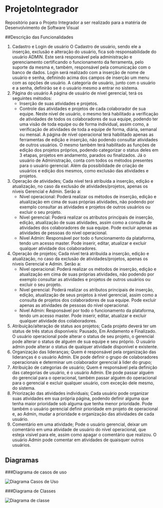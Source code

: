 # ProjetoIntegrador
Repositório para o Projeto Integrador a ser realizado para a matéria de Desenvolvimento de Software Visual


##Descrição das Funcionalidades
1. Cadastro e Login de usuário 
    O Cadastro de usuário, sendo ele a inserção, exclusão e alteração do usuário, fica sob responsabilidade do usuário ADMIN. Este será responsável pela administração e gerenciamento certificando o funcionamento da ferramenta, pelo suporte da mesma e, também, responsável pela comunicação com o banco de dados. 
    Login será realizado com a inserção de nome de usuário e senha, definindo acima dos campos de inserção um menu com as opções de usuário. A categoria de usuário, junto com o usuário e a senha, definirão se é o usuário mesmo a entrar no sistema.
2. Página do usuário
    A página de usuário de nível gerencial, terá os seguintes métodos: 
    * Inserção de suas atividades e projetos. 
    * Controle das atividades e projetos de cada colaborador de sua equipe.
    Neste nível de usuário, o mesmo terá habilitado a verificação de atividades de todos os colaboradores de sua equipe, podendo ter uma visão de toda equipe ou de forma individual, assim como, a verificação de atividades de toda a equipe de forma, diária, semanal ou mensal. 
    A página de nível operacional terá habilitado apenas as ferramentas de edição e inserção, não podendo consultar atividades de outros usuários. O mesmo também terá habilitado as funções de edição dos projetos próprios, podendo categorizar o status deles em 3 etapas, projetos em andamento, parados ou finalizados. 
    Já o usuário de Administração, conta com todos os métodos presentes para o usuário gerencial. Além da possibilidade de criação de usuários e edição dos mesmos, como exclusão das atividades e projetos.
3. Operação de atividades;
    Cada nível terá atribuída a inserção, edição e atualização, no caso da exclusão de atividades/projetos, apenas os níveis Gerencial e Admin. Serão a: 
    * Nível operacional: Poderá realizar os métodos de inserção, edição e atualização em cima de suas próprias atividades, não podendo por exemplo consultar as atividades e projetos de outros usuários ou excluir o seu projeto. 
    * Nível gerencial: Poderá realizar os atributos principais de inserção, edição, atualização de suas atividades, assim como a consulta de atividades dos colaboradores de sua equipe.  Pode excluir apenas as atividades de pessoas do nível operacional.
    * Nível Admin: Responsável por todo o funcionamento da plataforma, tendo um acesso master. Pode inserir, editar, atualizar e excluir qualquer atividade dos colaboradores.
4. Operação de projetos;
    Cada nível terá atribuída a inserção, edição e atualização, no caso da exclusão de atividades/projetos, apenas os níveis Gerencial e Admin. Serão a: 
    * Nível operacional: Poderá realizar os métodos de inserção, edição e atualização em cima de suas próprias atividades, não podendo por exemplo consultar as atividades e projetos de outros usuários ou excluir o seu projeto. 
    * Nível gerencial: Poderá realizar os atributos principais de inserção, edição, atualização de seus projetos à nível gerencial, assim como a consulta de projetos dos colaboradores de sua equipe. Pode excluir apenas as atividades de pessoas do nível operacional.
    * Nível Admin: Responsável por todo o funcionamento da plataforma, tendo um acesso master. Pode inserir, editar, atualizar e excluir qualquer atividade dos colaboradores.
5. Atribuição/alteração de status aos projetos;
    Cada projeto deverá ter um status de três status disponíveis: Pausado, Em Andamento e Finalizado. O usuário operacional pode alterar o status de seu projeto, o gerencial pode alterar o status de alguém de sua equipe e seu próprio. O usuário admin pode alterar o status de qualquer atividade disponível e existente.
6. Organização das lideranças;
    Quem é responsável pela organização das lideranças é o usuário Admin. Ele pode definir o grupo de colaboradores operacionais e determinar um colaborador gerencial à lider do grupo;
7. Atribuição de categorias de usuário;
    Quem é responsável pela definição das categorias de usuário, é o usuário Admin. Ele pode passar alguém do gerencial para o operacional, também passar alguém do operacional para o gerencial e excluir qualquer usuário, com exceção dele mesmo, do sistema.
8. Priorização das atividades individuais;
    Cada usuário pode organizar suas atividades em sua própria página, podendo definir alguma que tenha maior prioridade sob alguma que tenha menor prioridade. Pode também o usuário gerencial definir prioridade em projeto de operacional e, ao Admin, mudar a prioridade e organização das atividades de cada usuário.
9. Comentário em uma atividade;
    Pode o usuário gerencial, deixar um comentário em uma atividade de usuário do nível operacional, que esteja visível para ele, assim como apagar o comentário que realizou. O usuário Admin pode comentar em atividades de quaisquer outros usuários.


## Diagramas
###Diagrama de casos de uso

![Diagrama Casos de Uso](https://github.com/ArthurMitsuo/ProjetoIntegrador/assets/77021980/c7f33ba9-b2cd-46b8-8c96-2fa673a0c584)

###Diagrama de Classes

![Diagrama de classe](https://github.com/ArthurMitsuo/ProjetoIntegrador/assets/77021980/c951e1d9-ba8e-43fa-9222-b1541c5e5797)
